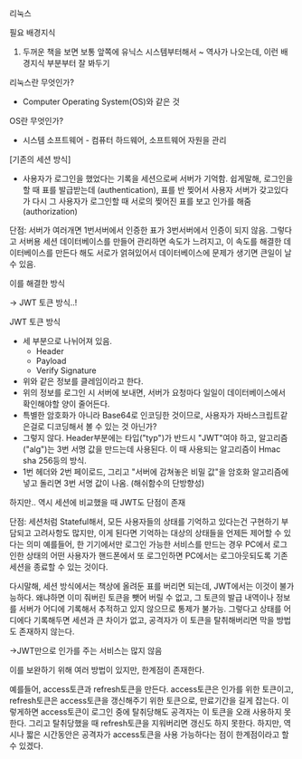 리눅스

필요 배경지식

1. 두꺼운 책을 보면 보통 앞쪽에 유닉스 시스템부터해서 ~ 역사가 나오는데, 이런 배경지식 부분부터 잘 봐두기



리눅스란 무엇인가?

- Computer Operating System(OS)와 같은 것

OS란 무엇인가?

- 시스템 소프트웨어 - 컴퓨터 하드웨어, 소프트웨어 자원을 관리





[기존의 세션 방식]

- 사용자가 로그인을 했었다는 기록을 세션으로써 서버가 기억함. 쉽게말해, 로그인을 할 때 표를 발급받는데 (authentication), 표를 반 찢어서 사용자 서버가 갖고있다가 다시 그 사용자가 로그인할 때 서로의 찢어진 표를 보고 인가를 해줌(authorization)

단점: 서버가 여러개면 1번서버에서 인증한 표가 3번서버에서 인증이 되지 않음. 그렇다고 서버용 세션 데이터베이스를 만들어 관리하면 속도가 느려지고, 이 속도를 해결한 데이터베이스를 만든다 해도 서로가 얽혀있어서 데이터베이스에 문제가 생기면 큰일이 날 수 있음.

이를 해결한 방식

-> JWT 토큰 방식..!

JWT 토큰 방식

- 세 부분으로 나뉘어져 있음.
  - Header
  - Payload
  - Verify Signature
- 위와 같은 정보를 클레임이라고 한다.
- 위의 정보를 로그인 시 서버에 보내면, 서버가 요청마다 일일이 데이터베이스에서 확인해야할 양이 줄어든다.
- 특별한 암호화가 아니라 Base64로 인코딩한 것이므로, 사용자가 자바스크립트같은걸로 디코딩해서 볼 수 있는 것 아닌가?
- 그렇지 않다. Header부분에는 타입("typ")가 반드시 "JWT"여야 하고, 알고리즘("alg")는 3번 서명 값을 만드는데 사용된다. 이 때 사용되는 알고리즘이 Hmac sha 256등의 방식.
- 1번 헤더와 2번 페이로드, 그리고 "서버에 감쳐놓은 비밀 값"을 암호화 알고리즘에 넣고 돌리면 3번 서명 값이 나옴. (해쉬함수의 단방향성)

하지만.. 역시 세션에 비교했을 때 JWT도 단점이 존재

단점: 세션처럼 Stateful해서, 모든 사용자들의 상태를 기억하고 있다는건 구현하기 부담되고 고려사항도 많지만, 이게 된다면 기억하는 대상의 상태들을 언제든 제어할 수 있다는 의미
예를들어, 한 기기에서만 로그인 가능한 서비스를 만드는 경우 PC에서 로그인한 상태의 어떤 사용자가 핸드폰에서 또 로그인하면 PC에서는 로그아웃되도록 기존 세션을 종료할 수 있는 것이다.

다시말해, 세션 방식에서는 책상에 올려둔 표를 버리면 되는데, JWT에서는 이것이 불가능하다. 왜냐하면 이미 줘버린 토큰을 뺏어 버릴 수 없고, 그 토큰의 발급 내역이나 정보를 서버가 어디에 기록해서 추적하고 있지 않으므로 통제가 불가능. 그렇다고 상태를 어디에다 기록해두면 세션과 큰 차이가 없고, 공격자가 이 토큰을 탈취해버리면 막을 방법도 존재하지 않는다.

->JWT만으로 인가를 주는 서비스는 많지 않음

이를 보완하기 위해 여러 방법이 있지만, 한계점이 존재한다.

예를들어, access토큰과 refresh토큰을 만든다. access토큰은 인가를 위한 토큰이고, refresh토큰은 access토큰을 갱신해주기 위한 토큰으로, 만료기간을 길게 잡는다. 이렇게하면 access토큰이 로그인 중에 탈취당해도 공격자는 이 토큰을 오래 사용하지 못한다. 그리고 탈취당했을 때 refresh토큰을 지워버리면 갱신도 하지 못한다.
하지만, 역시나 짧은 시간동안은 공격자가 access토큰을 사용 가능하다는 점이 한계점이라고 할 수 있겠다.